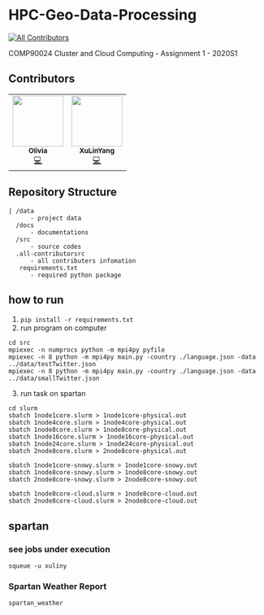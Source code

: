 # HPC-Geo-Data-Processing
<!-- ALL-CONTRIBUTORS-BADGE:START - Do not remove or modify this section -->
[![All Contributors](https://img.shields.io/badge/all_contributors-1-orange.svg?style=flat-square)](#contributors-)
<!-- ALL-CONTRIBUTORS-BADGE:END -->
COMP90024 Cluster and Cloud Computing - Assignment 1 - 2020S1

## Contributors
<!-- ALL-CONTRIBUTORS-LIST:START - Do not remove or modify this section -->
<!-- prettier-ignore-start -->
<!-- markdownlint-disable -->
<table>
  <tr>
    <td align="center"><a href="https://github.com/Olivia0012"><img src="https://avatars3.githubusercontent.com/u/55537942?v=4" width="100px;" alt=""/><br /><sub><b>Olivia</b></sub></a><br /><a href="https://github.com/yangxvlin/HPC-Geo-Data-Processing/commits?author=Olivia0012" title="Code">💻</a></td>
    <td align="center"><a href="https://yangxvlin.github.io"><img src="https://avatars2.githubusercontent.com/u/26871369?v=4" width="100px;" alt=""/><br /><sub><b>XuLinYang</b></sub></a><br /><a href="https://github.com/yangxvlin/HPC-Geo-Data-Processing/commits?author=yangxvlin" title="Code">💻</a></td>

  </tr>
</table>

## Repository Structure
```
| /data 
      - project data
  /docs 
      - documentations
  /src
      - source codes
  .all-contributorsrc 
      - all contributers infomation
   requirements.txt
      - required python package
```

## how to run
1. ```pip install -r requirements.txt```
2. run program on computer
```
cd src
mpiexec -n numprocs python -m mpi4py pyfile
mpiexec -n 8 python -m mpi4py main.py -country ./language.json -data ../data/testTwitter.json
mpiexec -n 8 python -m mpi4py main.py -country ./language.json -data ../data/smallTwitter.json
```
3. run task on spartan
```
cd slurm
sbatch 1node1core.slurm > 1node1core-physical.out
sbatch 1node4core.slurm > 1node4core-physical.out
sbatch 1node8core.slurm > 1node8core-physical.out
sbatch 1node16core.slurm > 1node16core-physical.out
sbatch 1node24core.slurm > 1node24core-physical.out
sbatch 2node8core.slurm > 2node8core-physical.out

sbatch 1node1core-snowy.slurm > 1node1core-snowy.out
sbatch 1node8core-snowy.slurm > 1node8core-snowy.out
sbatch 2node8core-snowy.slurm > 2node8core-snowy.out

sbatch 1node8core-cloud.slurm > 1node8core-cloud.out
sbatch 2node8core-cloud.slurm > 2node8core-cloud.out
```

## spartan
### see jobs under execution
```squeue -u xuliny```
### Spartan Weather Report 
```spartan_weather```
